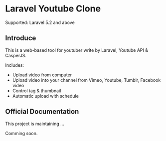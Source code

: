# Laravel Youtube Clone
Supported: Laravel 5.2 and above

## Introduce
This is a web-based tool for youtuber write by Laravel, Youtube API & CasperJS.

Includes:
- Upload video from computer
- Upload video into your channel from Vimeo, Youtube, Tumblr, Facebook video
- Control tag & thumbnail
- Automatic upload with schedule

## Official Documentation

This project is maintaining ...

Comming soon.
